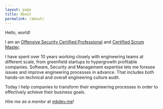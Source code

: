 ```yaml
---
layout: page
title: About
permalink: /about/
---
```


Hello, world!

I am an [Offensive Security Certified Professional](https://www.credly.com/badges/924302ad-99cf-4aaf-9d68-a317c4444f96/public_url) and [Certified Scrum Master](https://www.scrumalliance.org/community/profile/smekhonosh).

I have spent over 10 years working closely with engineering teams at different scale, from greenfield startups to hypergrowth profitable companies.
Software, Security and Management expertise lets me foresee issues and improve engineering processes in advance.
That includes both hands-on technical and overall engineering culture audit.

Today I help companies to transform their engineering processes in order to effectively achieve their business goals.

*Hire me as a mentor* at [mkdev.me](https://mkdev.me/en/mentors/Mehonoshin)!